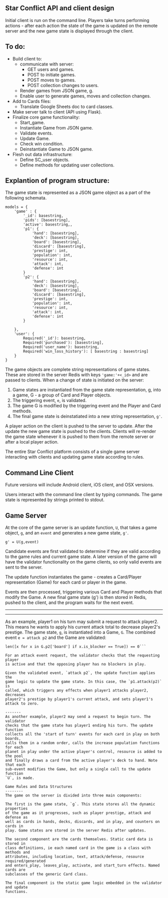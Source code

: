 Star Conflict API and client design 
-------------
Initial client is run on the command line.
Players take turns performing actions - after 
each action the state of the game is updated 
on the remote server and the new game state is
displayed through the client.

To do:
--------
* Build client to:
  * communicate with server:
    * GET users and games.
    * POST to initiate games.
    * POST moves to games.
    * POST collection changes to users. 
  * Render games from JSON game, g.
  * Enable user to generate games, moves and collection changes.
* Add to Cards files:
  * Translate Google Sheets doc to card classes.
* Make server talk to client (API using Flask).
* Finalize core game functionality:
  * Start_game.
  * Instantiate Game from JSON game.
  * Validate events.
  * Update Game.
  * Check win condition.
  * Deinstantiate Game to JSON game.
* Flesh out data infrastructure:
  * Define SC_user objects.
  * Define methods for updating user collections.


Explantion of program structure:
-------------------------------

The game state is represented as a JSON game object as a part of the following 
schemata.

```
models = {
    'game' : {
        '_id': basestring,
        'pids': [basestring],
        'active': basestring,,
        'p1': {
            'hand': [basestring],
            'deck': [basestring],
            'board': [basestring],
            'discard': [basestring],
            'prestige': int,
            'population': int,
            'resource': int,
            'attack': int,
            'defense': int
        }
        'p2': {
            'hand': [basestring],
            'deck': [basestring],
            'board': [basestring],
            'discard': [basestring],
            'prestige': int,
            'population': int,
            'resource': int,
            'attack': int,
            'defense': int
        }

    },
    'user': {
        Required('_id'): basestring,
        Required('purchased'): [basestring],
        Required('user_name'): basestring,
        Required('win_loss_history'): [ basestring : basestring]
    }
}

```

The game objects are complete string representations of game states. These are
stored in the server Redis with keys `'game:'+<_id>` and are passed to clients.
When a change of state is initiated on the server:

1. Game states are instantiated from the game state representation, g, into a game, G - a group of Card and Player objects. 
2. The triggering event, `e`, is validated. 
3. The game G is modified by the triggering event and the Player and Card methods.
4. The final game state is deinstatiated into a new string representation, `g'`.


A player action on the client is pushed to the server
to update. After the update the new game state is pushed to the clients.
Clients will re-render the game state whenever it is pushed to them from the 
remote server or after a local player action.

The entire Star Conflict platform consists of a single game server interacting with
clients and updating game state according to rules.

Command Line Client
-------

Future versions will include Android client, iOS client, 
and OSX versions. 

Users interact with the command line client by typing commands.
The game state is represented by strings printed to stdout.

Game Server
-------------
At the core of the game server is an update function, `U`, that takes a game
object, `g`, and an `event` and generates a new game state, `g'`. 

```
g' = U(g,event)
```

Candidate events are first validated to determine if they are valid according
to the game rules and current game state. A later version of the game will have
the validator functionality on the game clients, so only valid events are sent 
to the server.

The update function instantiates the game -
creates a Card/Player representation (Game) for each card or player in the game.

Events are then processed, triggering various Card and Player methods that 
modify the Game. A new final game state (g') is then stored in Redis, pushed to 
the client, and the program waits for the next event.

-------
--------
As an example, player1 on his turn may submit a request to attack player2. 
This means he wants to apply his current attack total to decrease player2's 
prestige. 
The game state, `g`, is instantiated into a Game, `G`.
The combined event `e = attack p2` and the Game are validated:

```if G.active == 'p1' and 
len([x for x in G.p2['board'] if x.is_blocker == True]) == 0``` 

For an attack event request, the validator checks that the requesting player
is active and that the opposing player has no blockers in play. 

Given the validated event, `attack p2`, the update function applies the 
game logic to update the game state. In this case, the `p1.attack(p2)` is
called, which triggers any effects when player1 attacks player2, decreases 
player2's prestige by player1's current attack, and sets player1's attack to zero.

-------
As another example, player2 may send a request to begin turn. The validator
checks that the game state has player1 ending his turn. The update function
collects all the 'start of turn' events for each card in play on both boards,
calls them in a random order, calls the increase population functions for each
planet in play under the active player's control, resource is added to the pool
and finally draws a card from the active player's deck to hand. Note that each 
sub-event modifies the Game, but only a single call to the update function 
`U`, is made.

Game Rules and Data Structures
--------
The game on the server is divided into three main components: 

The first is the game state, `g`. This state stores all the dynamic properties
of the game as it progresses, such as player prestige, attack and defense as 
well as cards in hands, decks, discards, and in play, and counters on cards in
play. Game states are stored in the server Redis after updates.

The second component are the cards themselves. Static card data is stored in 
class definitions, ie each named card in the game is a class with methods and
attributes, including location, text, attack/defense, resource required/generated 
and enters_play, leaves_play, activate, and start_turn effects. Named cards are
subclasses of the generic Card class.

The final component is the static game logic embedded in the validator and update
functions.
